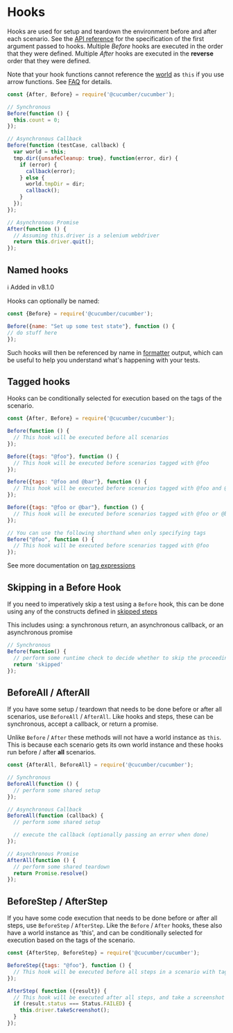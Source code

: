 # Hooks

Hooks are used for setup and teardown the environment before and after each scenario. See the [API reference](./api_reference.md) for the specification of the first argument passed to hooks. Multiple *Before* hooks are executed in the order that they were defined. Multiple *After* hooks are executed in the **reverse** order that they were defined.

Note that your hook functions cannot reference the [world](./world.md) as `this` if you use
arrow functions. See [FAQ](../faq.md) for details.

```javascript
const {After, Before} = require('@cucumber/cucumber');

// Synchronous
Before(function () {
  this.count = 0;
});

// Asynchronous Callback
Before(function (testCase, callback) {
  var world = this;
  tmp.dir({unsafeCleanup: true}, function(error, dir) {
    if (error) {
      callback(error);
    } else {
      world.tmpDir = dir;
      callback();
    }
  });
});

// Asynchronous Promise
After(function () {
  // Assuming this.driver is a selenium webdriver
  return this.driver.quit();
});
```

## Named hooks

ℹ️ Added in v8.1.0

Hooks can optionally be named:

```javascript
const {Before} = require('@cucumber/cucumber');

Before({name: "Set up some test state"}, function () {
// do stuff here
});
```

Such hooks will then be referenced by name in [formatter](../formatters.md) output, which can be useful to help you understand what's happening with your tests.

## Tagged hooks

Hooks can be conditionally selected for execution based on the tags of the scenario.

```javascript
const {After, Before} = require('@cucumber/cucumber');

Before(function () {
  // This hook will be executed before all scenarios
});

Before({tags: "@foo"}, function () {
  // This hook will be executed before scenarios tagged with @foo
});

Before({tags: "@foo and @bar"}, function () {
  // This hook will be executed before scenarios tagged with @foo and @bar
});

Before({tags: "@foo or @bar"}, function () {
  // This hook will be executed before scenarios tagged with @foo or @bar
});

// You can use the following shorthand when only specifying tags
Before("@foo", function () {
  // This hook will be executed before scenarios tagged with @foo
});
```

See more documentation on [tag expressions](https://docs.cucumber.io/cucumber/api/#tag-expressions)

## Skipping in a Before Hook

If you need to imperatively skip a test using a `Before` hook, this can be done using any of the constructs defined in [skipped steps](./step_definitions.md)

This includes using: a synchronous return, an asynchronous callback, or an asynchronous promise

```javascript
// Synchronous
Before(function() {
  // perform some runtime check to decide whether to skip the proceeding scenario
  return 'skipped'
});
```

## BeforeAll / AfterAll

If you have some setup / teardown that needs to be done before or after all scenarios, use `BeforeAll` / `AfterAll`. Like hooks and steps, these can be synchronous, accept a callback, or return a promise.

Unlike `Before` / `After` these methods will not have a world instance as `this`. This is because each scenario gets its own world instance and these hooks run before / after **all** scenarios.

```javascript
const {AfterAll, BeforeAll} = require('@cucumber/cucumber');

// Synchronous
BeforeAll(function () {
  // perform some shared setup
});

// Asynchronous Callback
BeforeAll(function (callback) {
  // perform some shared setup

  // execute the callback (optionally passing an error when done)
});

// Asynchronous Promise
AfterAll(function () {
  // perform some shared teardown
  return Promise.resolve()
});
```

## BeforeStep / AfterStep

If you have some code execution that needs to be done before or after all steps, use `BeforeStep` / `AfterStep`. Like the `Before` / `After` hooks, these also have a world instance as 'this', and can be conditionally selected for execution based on the tags of the scenario.

```javascript
const {AfterStep, BeforeStep} = require('@cucumber/cucumber');

BeforeStep({tags: "@foo"}, function () {
  // This hook will be executed before all steps in a scenario with tag @foo
});

AfterStep( function ({result}) {
  // This hook will be executed after all steps, and take a screenshot on step failure
  if (result.status === Status.FAILED) {
    this.driver.takeScreenshot();
  }
});
```
